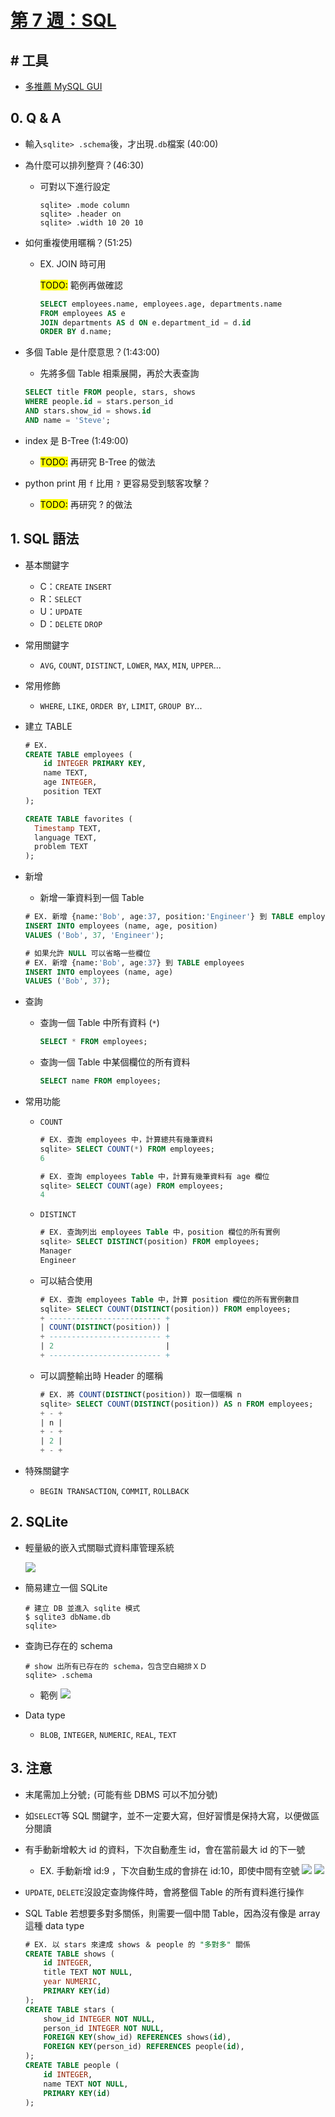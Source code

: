 ##### <!-- ref 放置區 -->

[第 7 週：sql]: https://youtu.be/zrCLRC3Ci1c
[多推薦 mysql gui]: http://sequelpro.com/

# [第 7 週：SQL]

## # 工具

- [多推薦 MySQL GUI]

## 0. Q & A

- 輸入`sqlite> .schema`後，才出現`.db`檔案 (40:00)
- 為什麼可以排列整齊？(46:30)

  - 可對以下進行設定

    ```shell
    sqlite> .mode column
    sqlite> .header on
    sqlite> .width 10 20 10
    ```

- 如何重複使用暱稱？(51:25)

  - EX. JOIN 時可用

    <mark>TODO:</mark> 範例再做確認

    ```sql
    SELECT employees.name, employees.age, departments.name
    FROM employees AS e
    JOIN departments AS d ON e.department_id = d.id
    ORDER BY d.name;
    ```

- 多個 Table 是什麼意思？(1:43:00)

  - 先將多個 Table 相乘展開，再於大表查詢

  ```sql
  SELECT title FROM people, stars, shows
  WHERE people.id = stars.person_id
  AND stars.show_id = shows.id
  AND name = 'Steve';
  ```

- index 是 B-Tree (1:49:00)

  - <mark>TODO:</mark> 再研究 B-Tree 的做法

- python print 用 `f` 比用 `?` 更容易受到駭客攻擊？

  - <mark>TODO:</mark> 再研究 ? 的做法

## 1. SQL 語法

<!-- 基本關鍵字 -->

- 基本關鍵字

  - C：`CREATE` `INSERT`
  - R：`SELECT`
  - U：`UPDATE`
  - D：`DELETE` `DROP`

<!-- 常用關鍵字 -->

- 常用關鍵字

  - `AVG`, `COUNT`, `DISTINCT`, `LOWER`, `MAX`, `MIN`, `UPPER`...

- 常用修飾

  - `WHERE`, `LIKE`, `ORDER BY`, `LIMIT`, `GROUP BY`...

<!-- 建立 TABLE -->

- 建立 TABLE

  ```sql
  # EX.
  CREATE TABLE employees (
      id INTEGER PRIMARY KEY,
      name TEXT,
      age INTEGER,
      position TEXT
  );

  CREATE TABLE favorites (
    Timestamp TEXT,
    language TEXT,
    problem TEXT
  );
  ```

<!-- 新增 -->

- 新增

  - 新增一筆資料到一個 Table

  ```sql
  # EX. 新增 {name:'Bob', age:37, position:'Engineer'} 到 TABLE employees
  INSERT INTO employees (name, age, position)
  VALUES ('Bob', 37, 'Engineer');

  # 如果允許 NULL 可以省略一些欄位
  # EX. 新增 {name:'Bob', age:37} 到 TABLE employees
  INSERT INTO employees (name, age)
  VALUES ('Bob', 37);
  ```

<!-- 查詢 -->

- 查詢

  - 查詢一個 Table 中所有資料 (`*`)

    ```sql
    SELECT * FROM employees;
    ```

  - 查詢一個 Table 中某個欄位的所有資料

    ```sql
    SELECT name FROM employees;
    ```

<!-- 常用功能 -->

- 常用功能

  - `COUNT`

    ```sql
    # EX. 查詢 employees 中，計算總共有幾筆資料
    sqlite> SELECT COUNT(*) FROM employees;
    6

    # EX. 查詢 employees Table 中，計算有幾筆資料有 age 欄位
    sqlite> SELECT COUNT(age) FROM employees;
    4
    ```

  - `DISTINCT`

    ```sql
    # EX. 查詢列出 employees Table 中，position 欄位的所有實例
    sqlite> SELECT DISTINCT(position) FROM employees;
    Manager
    Engineer
    ```

  - 可以結合使用

    ```sql
    # EX. 查詢 employees Table 中，計算 position 欄位的所有實例數目
    sqlite> SELECT COUNT(DISTINCT(position)) FROM employees;
    + ------------------------- +
    | COUNT(DISTINCT(position)) |
    + ------------------------- +
    | 2                         |
    + ------------------------- +
    ```

  - 可以調整輸出時 Header 的暱稱

    ```sql
    # EX. 將 COUNT(DISTINCT(position)) 取一個暱稱 n
    sqlite> SELECT COUNT(DISTINCT(position)) AS n FROM employees;
    + - +
    | n |
    + - +
    | 2 |
    + - +
    ```

- 特殊關鍵字
  - `BEGIN TRANSACTION`, `COMMIT`, `ROLLBACK`

## 2. SQLite

- 輕量級的嵌入式關聯式資料庫管理系統

  ![](https://i.imgur.com/L8Hm9Xc.png)

- 簡易建立一個 SQLite

  ```shell
  # 建立 DB 並進入 sqlite 模式
  $ sqlite3 dbName.db
  sqlite>
  ```

- 查詢已存在的 schema

  ```shell
  # show 出所有已存在的 schema，包含空白縮排ＸＤ
  sqlite> .schema
  ```

  - 範例
    ![](https://i.imgur.com/MkhDC7L.png)

- Data type
  - `BLOB`, `INTEGER`, `NUMERIC`, `REAL`, `TEXT`

## 3. 注意

- 末尾需加上分號`;` (可能有些 DBMS 可以不加分號)
- 如`SELECT`等 SQL 關鍵字，並不一定要大寫，但好習慣是保持大寫，以便做區分閱讀
- 有手動新增較大 id 的資料，下次自動產生 id，會在當前最大 id 的下一號

  - EX. 手動新增 id:9 ，下次自動生成的會排在 id:10，即使中間有空號
    ![](https://i.imgur.com/XJtACbJ.png)
    ![](https://i.imgur.com/OWmnXvM.png)

- `UPDATE`, `DELETE`沒設定查詢條件時，會將整個 Table 的所有資料進行操作

- SQL Table 若想要多對多關係，則需要一個中間 Table，因為沒有像是 array 這種 data type

  ```sql
  # EX. 以 stars 來達成 shows ＆ people 的 "多對多" 關係
  CREATE TABLE shows (
      id INTEGER,
      title TEXT NOT NULL,
      year NUMERIC,
      PRIMARY KEY(id)
  );
  CREATE TABLE stars (
      show_id INTEGER NOT NULL,
      person_id INTEGER NOT NULL,
      FOREIGN KEY(show_id) REFERENCES shows(id),
      FOREIGN KEY(person_id) REFERENCES people(id),
  );
  CREATE TABLE people (
      id INTEGER,
      name TEXT NOT NULL,
      PRIMARY KEY(id)
  );
  ```
